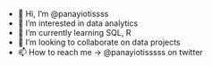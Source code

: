 - 👋 Hi, I’m @panayiotissss
- 👀 I’m interested in data analytics
- 🌱 I’m currently learning SQL, R 
- 💞️ I’m looking to collaborate on data projects
- 📫 How to reach me -> @panayiotisssss on twitter

<!---
panayiotissss/panayiotissss is a ✨ special ✨ repository because its `README.md` (this file) appears on your GitHub profile.
You can click the Preview link to take a look at your changes.
--->
